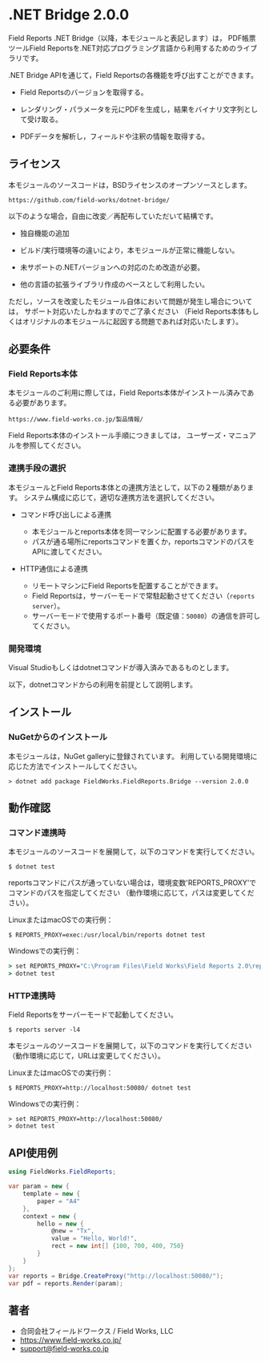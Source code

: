 .NET Bridge 2.0.0
=================

Field Reports .NET Bridge（以降，本モジュールと表記します）は，
PDF帳票ツールField Reportsを.NET対応プログラミング言語から利用するためのライブラリです。

.NET Bridge APIを通じて，Field Reportsの各機能を呼び出すことができます。

* Field Reportsのバージョンを取得する。

* レンダリング・パラメータを元にPDFを生成し，結果をバイナリ文字列として受け取る。

* PDFデータを解析し，フィールドや注釈の情報を取得する。

## ライセンス

本モジュールのソースコードは，BSDライセンスのオープンソースとします。

    https://github.com/field-works/dotnet-bridge/

以下のような場合，自由に改変／再配布していただいて結構です。

* 独自機能の追加

* ビルド/実行環境等の違いにより，本モジュールが正常に機能しない。

* 未サポートの.NETバージョンへの対応のため改造が必要。

* 他の言語の拡張ライブラリ作成のベースとして利用したい。

ただし，ソースを改変したモジュール自体において問題が発生し場合については，
サポート対応いたしかねますのでご了承ください
（Field Reports本体もしくはオリジナルの本モジュールに起因する問題であれば対応いたします）。

## 必要条件
### Field Reports本体

本モジュールのご利用に際しては，Field Reports本体がインストール済みである必要があります。

    https://www.field-works.co.jp/製品情報/

Field Reports本体のインストール手順につきましては，
ユーザーズ・マニュアルを参照してください。

### 連携手段の選択

本モジュールとField Reports本体との連携方法として，以下の２種類があります。
システム構成に応じて，適切な連携方法を選択してください。

* コマンド呼び出しによる連携
    - 本モジュールとreports本体を同一マシンに配置する必要があります。
    - パスが通る場所にreportsコマンドを置くか，reportsコマンドのパスをAPIに渡してください。

* HTTP通信による連携
    - リモートマシンにField Reportsを配置することができます。
    - Field Reportsは，サーバーモードで常駐起動させてください（`reports server`）。
    - サーバーモードで使用するポート番号（既定値：`50080`）の通信を許可してください。

### 開発環境

Visual Studioもしくはdotnetコマンドが導入済みであるものとします。

以下，dotnetコマンドからの利用を前提として説明します。

## インストール
### NuGetからのインストール

本モジュールは，NuGet galleryに登録されています。
利用している開発環境に応じた方法でインストールしてください。

```
> dotnet add package FieldWorks.FieldReports.Bridge --version 2.0.0
```

## 動作確認
### コマンド連携時

本モジュールのソースコードを展開して，以下のコマンドを実行してください。

```shell
$ dotnet test
```

reportsコマンドにパスが通っていない場合は，環境変数'REPORTS_PROXY'でコマンドのパスを指定してください
（動作環境に応じて，パスは変更してください）。

LinuxまたはmacOSでの実行例：
```shell
$ REPORTS_PROXY=exec:/usr/local/bin/reports dotnet test
```

Windowsでの実行例：
```cmd
> set REPORTS_PROXY="C:\Program Files\Field Works\Field Reports 2.0\reports.exe"
> dotnet test
```

### HTTP連携時

Field Reportsをサーバーモードで起動してください。

```shell
$ reports server -l4
```

本モジュールのソースコードを展開して，以下のコマンドを実行してください
（動作環境に応じて，URLは変更してください）。

LinuxまたはmacOSでの実行例：
```shell
$ REPORTS_PROXY=http://localhost:50080/ dotnet test
```

Windowsでの実行例：
```shell
> set REPORTS_PROXY=http://localhost:50080/
> dotnet test
```

## API使用例

```c#
using FieldWorks.FieldReports;

var param = new {
    template = new {
        paper = "A4"
    },
    context = new {
        hello = new {
            @new = "Tx",
            value = "Hello, World!",
            rect = new int[] {100, 700, 400, 750}
        }
    }
};
var reports = Bridge.CreateProxy("http://localhost:50080/");
var pdf = reports.Render(param);
```

## 著者

* 合同会社フィールドワークス / Field Works, LLC
* https://www.field-works.co.jp/
* support@field-works.co.jp